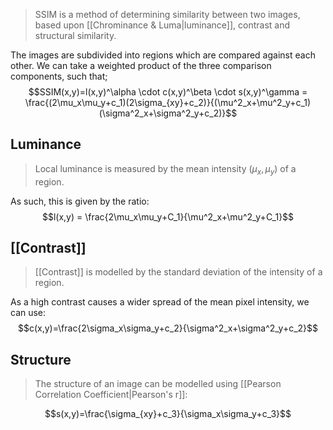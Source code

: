 > SSIM is a method of determining similarity between two images, based upon [[Chrominance & Luma|luminance]], contrast and structural similarity.

The images are subdivided into regions which are compared against each other.
We can take a weighted product of the three comparison components, such that;
$$SSIM(x,y)=l(x,y)^\alpha \cdot c(x,y)^\beta \cdot s(x,y)^\gamma = \frac{(2\mu_x\mu_y+c_1)(2\sigma_{xy}+c_2)}{(\mu^2_x+\mu^2_y+c_1)(\sigma^2_x+\sigma^2_y+c_2)}$$

## Luminance
> Local luminance is measured by the mean intensity ($\mu_x,\mu_y$) of a region.

As such, this is given by the ratio:
$$l(x,y) = \frac{2\mu_x\mu_y+C_1}{\mu^2_x+\mu^2_y+C_1}$$

## [[Contrast]]
> [[Contrast]] is modelled by the standard deviation of the intensity of a region.

As a high contrast causes a wider spread of the mean pixel intensity, we can use:
$$c(x,y)=\frac{2\sigma_x\sigma_y+c_2}{\sigma^2_x+\sigma^2_y+c_2}$$

## Structure
> The structure of an image can be modelled using [[Pearson Correlation Coefficient|Pearson's r]]:

$$s(x,y)=\frac{\sigma_{xy}+c_3}{\sigma_x\sigma_y+c_3}$$